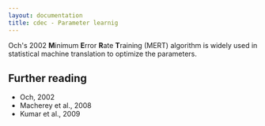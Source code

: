 ```yaml
---
layout: documentation
title: cdec - Parameter learnig
---
```


Och's 2002 **M**inimum **E**rror **R**ate **T**raining (MERT) algorithm is widely used in statistical machine translation to optimize the parameters.

## Further reading
* Och, 2002
* Macherey et al., 2008
* Kumar et al., 2009

